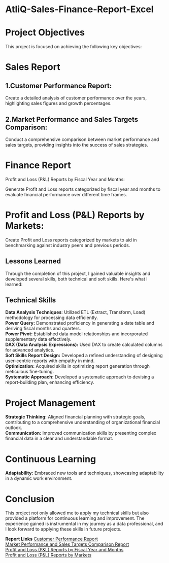 # AtliQ-Sales-Finance-Report-Excel

# Project Objectives
This project is focused on achieving the following key objectives:

# Sales Report
## 1.Customer Performance Report:

Create a detailed analysis of customer performance over the years, highlighting sales figures and growth percentages.
## 2.Market Performance and Sales Targets Comparison:

Conduct a comprehensive comparison between market performance and sales targets, providing insights into the success of sales strategies.
# Finance Report
Profit and Loss (P&L) Reports by Fiscal Year and Months:

Generate Profit and Loss reports categorized by fiscal year and months to evaluate financial performance over different time frames.
# Profit and Loss (P&L) Reports by Markets:

Create Profit and Loss reports categorized by markets to aid in benchmarking against industry peers and previous periods.
## Lessons Learned
Through the completion of this project, I gained valuable insights and developed several skills, both technical and soft skills. Here's what I learned:

## Technical Skills
**Data Analysis Techniques**: Utilized ETL (Extract, Transform, Load) methodology for processing data efficiently.  
**Power Query:** Demonstrated proficiency in generating a date table and deriving fiscal months and quarters.  
**Power Pivot:** Established data model relationships and incorporated supplementary data effectively.  
**DAX (Data Analysis Expressions):** Used DAX to create calculated columns for advanced analytics.  
**Soft Skills**
**Report Design:** Developed a refined understanding of designing user-centric reports with empathy in mind.  
**Optimization:** Acquired skills in optimizing report generation through meticulous fine-tuning.  
**Systematic Approach:** Developed a systematic approach to devising a report-building plan, enhancing efficiency.  
# Project Management
**Strategic Thinking:** Aligned financial planning with strategic goals, contributing to a comprehensive understanding of organizational financial outlook.  
**Communication:** Improved communication skills by presenting complex financial data in a clear and understandable format.  
# Continuous Learning
**Adaptability:** Embraced new tools and techniques, showcasing adaptability in a dynamic work environment.  
# Conclusion
This project not only allowed me to apply my technical skills but also provided a platform for continuous learning and improvement. The experience gained is instrumental in my journey as a data professional, and I look forward to applying these skills in future projects.

**Report Links**
[Customer Performance Report](url)  
[Market Performance and Sales Targets Comparison Report](url)  
[Profit and Loss (P&L) Reports by Fiscal Year and Months](url)  
[Profit and Loss (P&L) Reports by Markets](url)  
